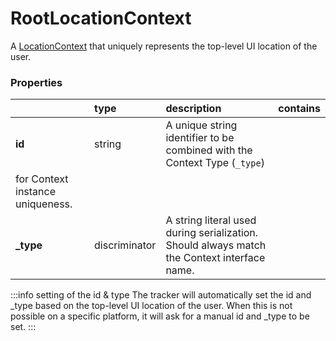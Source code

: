 # RootLocationContext

A [LocationContext](/taxonomy/reference/location-contexts/overview.md) that uniquely represents the top-level UI location of the user.

### Properties

|           | type          | description                                                                                                 | contains |
|:----------|:--------------|:------------------------------------------------------------------------------------------------------------|:---------|
| **id**    | string        | A unique string identifier to be combined with the Context Type (`_type`) 
for Context instance uniqueness. |          |
| **_type** | discriminator | A string literal used during serialization. Should always match the Context interface name.                 |          |

:::info setting of the id & type
The tracker will automatically set the id and _type based on the top-level UI location of the user. When this is not possible on a specific platform, it will ask for a manual id and _type to be set.
:::
